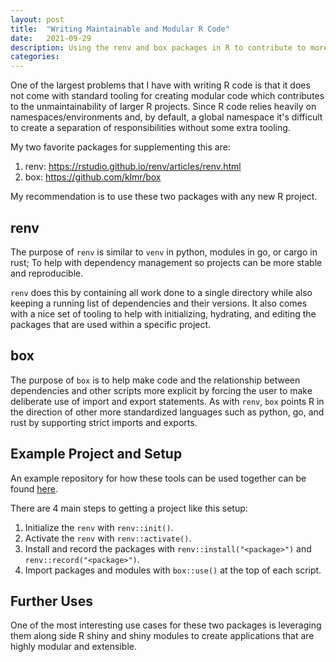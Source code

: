 ```yaml
---
layout: post
title:  "Writing Maintainable and Modular R Code"
date:   2021-09-29
description: Using the renv and box packages in R to contribute to more maintainable and modular R code in the case of larger R projects. 
categories: 
---
```

One of the largest problems that I have with writing R code is that it does not
come with standard tooling for creating modular code which contributes to the
unmaintainability of larger R projects. Since R code relies heavily on
namespaces/environments and, by default, a global namespace it's difficult to
create a separation of responsibilities without some extra tooling.

My two favorite packages for supplementing this are:
1. renv: https://rstudio.github.io/renv/articles/renv.html
2. box: https://github.com/klmr/box

My recommendation is to use these two packages with any new R project. 

## renv 
The purpose of `renv` is similar to `venv` in python, modules in go, or cargo in rust; To help with dependency
management so projects can be more stable and reproducible.

`renv` does this by containing all work done to a single directory while also
keeping a running list of dependencies and their versions. It also comes with a
nice set of tooling to help with initializing, hydrating, and editing the
packages that are used within a specific project.

## box 
The purpose of `box` is to help make
code and the relationship between dependencies and other scripts more explicit
by forcing the user to make deliberate use of import and export statements. As
with `renv`, `box` points R in the direction of other more standardized
languages such as python, go, and rust by supporting strict imports and
exports.


## Example Project and Setup
An example
repository for how these tools can be used together can be found 
[here](https://github.com/JacobBas/renv-box-example). 

There are 4 main steps to getting a project like this setup:
1. Initialize the `renv` with `renv::init()`.
2. Activate the `renv` with `renv::activate()`.
3. Install and record the packages with `renv::install("<package>")` and
   `renv::record("<package>")`.
4. Import packages and modules with `box::use()` at the top of each script.


## Further Uses 
One of the most interesting
use cases for these two packages is leveraging them along side R shiny and
shiny modules to create applications that are highly modular and extensible.